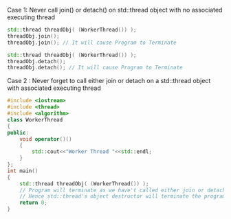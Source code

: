 




Case 1: Never call join() or detach() on std::thread object with no associated executing thread


```c++
std::thread threadObj( (WorkerThread()) );
threadObj.join();
threadObj.join(); // It will cause Program to Terminate
```


```c++
std::thread threadObj( (WorkerThread()) );
threadObj.detach();
threadObj.detach(); // It will cause Program to Terminate

```


Case 2 : Never forget to call either join or detach on a std::thread object with associated executing thread
```c++
#include <iostream>
#include <thread>
#include <algorithm>
class WorkerThread
{
public:
    void operator()()     
    {
        std::cout<<"Worker Thread "<<std::endl;
    }
};
int main()  
{
    std::thread threadObj( (WorkerThread()) );
    // Program will terminate as we have't called either join or detach with the std::thread object.
    // Hence std::thread's object destructor will terminate the program
    return 0;
}
```



